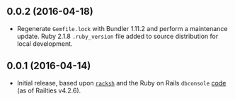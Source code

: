 ## 0.0.2 (2016-04-18)

* Regenerate `Gemfile.lock` with Bundler 1.11.2 and perform a maintenance update. Ruby 2.1.8 `.ruby_version` file added to source distribution for local development.

## 0.0.1 (2016-04-14)

* Initial release, based upon [`racksh`](https://github.com/sickill/racksh) and the Ruby on Rails `dbconsole` [code](https://github.com/rails/rails/blob/master/railties/lib/rails/commands/dbconsole.rb) (as of Railties v4.2.6).

